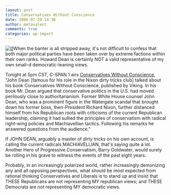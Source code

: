 ```yaml
---
layout: post
title: Conservatives Without Conscience
date: 2006-07-29 14:38
author: metavalent
comments: true
categories: wp-import
---
```

<!--Lead Photo --><a href="http://tinyurl.com/opqw2"><img src="http://img118.imageshack.us/img118/332/193420mnv4.jpg" border="0" alt="0" /></a><!-- Commentary -->When the banter is all stripped away, it's not difficult to confess that both major political parties have been taken over by extreme factions within their own ranks.  Howard Dean is certainly NOT a valid representative of my own small-d democratic-leaning views.

Tonight at 5pm CST, C-SPAN 1 airs <a href="http://tinyurl.com/pfk7a">Conservatives Without Conscience</a>, "John Dean [famous for his role in the Nixon dirty tricks club] talked about his book Conservatives Without Conscience, published by Viking. In his book Mr. Dean argued that conservative politics in the U.S. had moved perilously close to authoritarianism. Former White House counsel John Dean, who was a prominent figure in the Watergate scandal that brought down his former boss, then-President Richard Nixon, further distanced himself from his Republican roots with criticisms of the current Republican leadership, claiming it had sullied the principles of conservatism with radical right-wing policies and Machiavellian tactics. Following his remarks he answered questions from the audience."

If JOHN DEAN, arguably a master of dirty tricks on his own account, is calling the current radicals MACHIAVELLIAN, that's saying quite a lot.  Another Hero of Progressive Conservatism, Barry Goldwater, would surely be rolling in his grave to witness the events of the past eight years.

Probably, in an increasingly polarized world, rather increasingly demonizing any and all opposing perspectives, what should be *most* expected from rational thinking Conservatives and Liberals is to stand up and insist that THESE Republicans are not representing MY republican views; and THESE Democrats are not representing MY democratic views.

